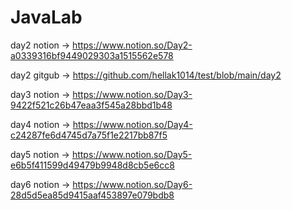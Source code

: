 # JavaLab

day2 notion -> https://www.notion.so/Day2-a0339316bf9449029303a1515562e578


day2 gitgub -> https://github.com/hellak1014/test/blob/main/day2


day3 notion -> https://www.notion.so/Day3-9422f521c26b47eaa3f545a28bbd1b48 


day4 notion -> https://www.notion.so/Day4-c24287fe6d4745d7a75f1e2217bb87f5


day5 notion -> https://www.notion.so/Day5-e6b5f411599d49479b9948d8cb5e6cc8


day6 notion -> https://www.notion.so/Day6-28d5d5ea85d9415aaf453897e079bdb8
